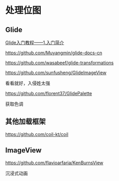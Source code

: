 # 处理位图

## Glide

[Glide入门教程——1.入门简介](https://www.jianshu.com/p/7610bdbbad17)

https://github.com/Muyangmin/glide-docs-cn

https://github.com/wasabeef/glide-transformations

https://github.com/sunfusheng/GlideImageView

看看就好，入侵姓太强

https://github.com/florent37/GlidePalette

获取色调



## 其他加载框架

https://github.com/coil-kt/coil

## ImageView

https://github.com/flavioarfaria/KenBurnsView

沉浸式动画